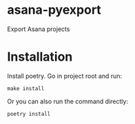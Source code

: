 # asana-pyexport
Export Asana projects


# Installation
Install poetry. Go in project root and run:
```
make install
```
Or you can also run the command directly:
```
poetry install
```